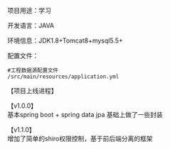项目用途：学习

开发语言：JAVA

环境信息：JDK1.8+Tomcat8+mysql5.5+

配置文件：

    #工程数据源配置文件  
    /src/main/resources/application.yml  
【项目上线进程】

【v1.0.0】  
基本spring boot + spring data jpa 基础上做了一些封装

【v1.1.0】  
增加了简单的shiro权限控制，基于前后端分离的框架
    